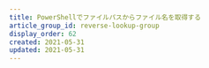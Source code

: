 ```yaml
---
title: PowerShellでファイルパスからファイル名を取得する
article_group_id: reverse-lookup-group
display_order: 62
created: 2021-05-31
updated: 2021-05-31
---
```

